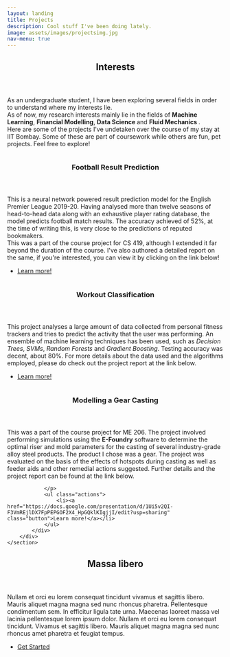 ```yaml
---
layout: landing
title: Projects
description: Cool stuff I've been doing lately.
image: assets/images/projectsimg.jpg
nav-menu: true
---
```


<!-- Main -->
<div id="main">

<!-- One -->
<section id="one">
	<div class="inner">
		<header class="major">
			<h2>Interests</h2>
		</header>
		<p>
			As an undergraduate student, I have been exploring several fields in order to understand where my interests lie.
			<br>
			As of now, my research interests mainly lie in the fields of <strong>Machine Learning</strong>,					<strong>Financial Modelling</strong>, <strong> Data Science </strong> and <strong> Fluid Mechanics </strong>.
			<br>
			Here are some of the projects I've undetaken over the course of my stay at IIT Bombay. Some of these are part of
			coursework while others are fun, pet projects. Feel free to explore!
		</p>
	</div>
</section>

<!-- Two -->
<section id="two" class="spotlights">
	<section>
		<a class="image">
			<img src="{% link assets/images/footballimage.jpg %}" alt="" data-position="center center" />
		</a>
		<div class="content">
			<div class="inner">
				<header class="major">
					<h3>Football Result Prediction</h3>
				</header>
				<p>
					This is a neural network powered result prediction model for the English Premier League 2019-20. Having analysed more than twelve seasons of head-to-head data along with an exhaustive player rating database, the model predicts football match results. The accuracy achieved of 52%, at the time of writing this, is very close to the predictions of reputed bookmakers. <br> This was a part of the course project for CS 419, although I extended it far beyond the duration of the course. I've also authored a detailed report on the same, if you're interested, you can view it by clicking on the link below!
				</p>
				<ul class="actions">
					<li><a href="Football_Predictions.pdf" class="button">Learn more!</a></li>
				</ul>
			</div>
		</div>
	</section>
	<section>
		<a class="image">
			<img src="{% link assets/images/activitytrack.jpg %}" alt="" data-position="top center" />
		</a>
		<div class="content">
			<div class="inner">
				<header class="major">
					<h3>Workout Classification</h3>
				</header>
				<p>
				This project analyses a large amount of data collected from personal fitness trackers and tries to predict the activity that the user was performing. An ensemble of machine learning techniques has been used, such as <em>Decision Trees</em>, <em>SVMs</em>, <em>Random Forests</em> and <em>Gradient Boosting</em>. Testing accuracy was decent, about 80%. For more details about the data used and the algorithms employed, please do check out the project report at the link below.
				</p>
				<ul class="actions">
					<li><a href="https://rpubs.com/adityaiyengar/599637" class="button">Learn more!</a></li>
				</ul>
			</div>
		</div>
	</section>
	<section>
		<a class="image">
			<img src="{% link assets/images/casting.jpg %}" alt="" data-position="25% 25%" />
		</a>
		<div class="content">
			<div class="inner">
				<header class="major">
					<h3>Modelling a Gear Casting</h3>
				</header>
				<p>This was a part of the course project for ME 206. The project involved performing simulations using the <b>E-Foundry</b> software to determine the optimal riser and mold parameters for the casting of several industry-grade alloy steel products. The product I chose was a gear. The project was evaluated on the basis of the effects of hotspots during casting as well as feeder aids and other remedial actions suggested. Further details and the project report can be found at the link below.
				
				</p>
				<ul class="actions">
					<li><a href="https://docs.google.com/presentation/d/1Ui5v2QI-F3VmREjlDX7FpPEPGOF2X4_HpGQklKIgjjI/edit?usp=sharing" class="button">Learn more!</a></li>
				</ul>
			</div>
		</div>
	</section>
</section>

<!-- Three -->
<section id="three">
	<div class="inner">
		<header class="major">
			<h2>Massa libero</h2>
		</header>
		<p>Nullam et orci eu lorem consequat tincidunt vivamus et sagittis libero. Mauris aliquet magna magna sed nunc rhoncus pharetra. Pellentesque condimentum sem. In efficitur ligula tate urna. Maecenas laoreet massa vel lacinia pellentesque lorem ipsum dolor. Nullam et orci eu lorem consequat tincidunt. Vivamus et sagittis libero. Mauris aliquet magna magna sed nunc rhoncus amet pharetra et feugiat tempus.</p>
		<ul class="actions">
			<li><a href="generic.html" class="button next">Get Started</a></li>
		</ul>
	</div>
</section>

</div>

